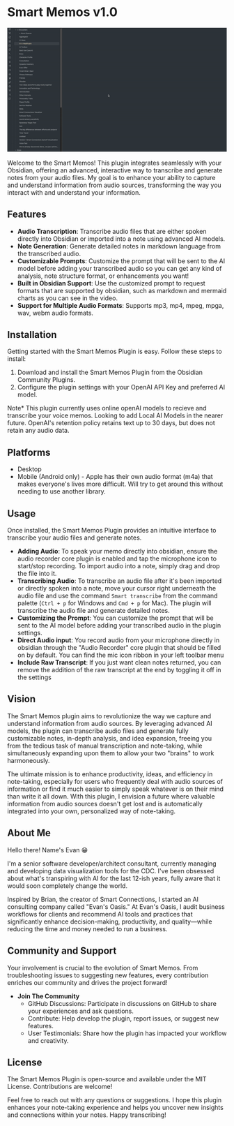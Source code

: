 # Smart Memos v1.0

![SmartMemos](assets/SmartMemo.gif)

Welcome to the Smart Memos! This plugin integrates seamlessly with your Obsidian, offering an advanced, interactive way to transcribe and generate notes from your audio files. My goal is to enhance your ability to capture and understand information from audio sources, transforming the way you interact with and understand your information.

## Features
- **Audio Transcription**: Transcribe audio files that are either spoken directly into Obsidian or imported into a note using advanced AI models.
- **Note Generation**: Generate detailed notes in markdown language from the transcribed audio.
- **Customizable Prompts**: Customize the prompt that will be sent to the AI model before adding your transcribed audio so you can get any kind of analysis, note structure format, or enhancements you want!
- **Built in Obsidian Support**: Use the customized prompt to request formats that are supported by obsidian, such as markdown and mermaid charts as you can see in the video.
- **Support for Multiple Audio Formats**: Supports mp3, mp4, mpeg, mpga, wav, webm audio formats.

## Installation
Getting started with the Smart Memos Plugin is easy. Follow these steps to install:

1. Download and install the Smart Memos Plugin from the Obsidian Community Plugins.
2. Configure the plugin settings with your OpenAI API Key and preferred AI model.

Note* This plugin currently uses online openAI models to recieve and transcribe your voice memos.  Looking to add Local AI Models in the nearer future. OpenAI's retention policy retains text up to 30 days, but does not retain any audio data.

## Platforms

- Desktop
- Mobile (Android only) - Apple has their own audio format (m4a) that makes everyone's lives more difficult.  Will try to get around this without needing to use another library.

## Usage
Once installed, the Smart Memos Plugin provides an intuitive interface to transcribe your audio files and generate notes.

- **Adding Audio**: To speak your memo directly into obsidian, ensure the audio recorder core plugin is enabled and tap the microphone icon to start/stop recording.  To import audio into a note, simply drag and drop the file into it.
- **Transcribing Audio**: To transcribe an audio file after it's been imported or directly spoken into a note, move your cursor right underneath the audio file and use the command `Smart transcribe` from the command palette (`Ctrl + p` for Windows and `Cmd + p` for Mac). The plugin will transcribe the audio file and generate detailed notes.
- **Customizing the Prompt**: You can customize the prompt that will be sent to the AI model before adding your transcribed audio in the plugin settings.
- **Direct Audio input**: You record audio from your microphone directly in obsidian through the "Audio Recorder" core plugin that should be filled on by default.  You can find the mic icon ribbon in your left toolbar menu
- **Include Raw Transcript**: If you just want clean notes returned, you can remove the addition of the raw transcript at the end by toggling it off in the settings

## Vision
The Smart Memos plugin aims to revolutionize the way we capture and understand information from audio sources. By leveraging advanced AI models, the plugin can transcribe audio files and generate fully customizable notes, in-depth analysis, and idea expansion, freeing you from the tedious task of manual transcription and note-taking, while simultaneously expanding upon them to allow your two "brains" to work harmoneously.

The ultimate mission is to enhance productivity, ideas, and efficiency in note-taking, especially for users who frequently deal with audio sources of information or find it much easier to simply speak whatever is on their mind than write it all down. With this plugin, I envision a future where valuable information from audio sources doesn't get lost and is automatically integrated into your own, personalized way of note-taking.

## About Me
Hello there! Name's Evan 😁

I'm a senior software developer/architect consultant, currently managing and developing data visualization tools for the CDC. I've been obsessed about what's transpiring with AI for the last 12-ish years, fully aware that it would soon completely change the world.

Inspired by Brian, the creator of Smart Connections, I started an AI consulting company called "Evan's Oasis." At Evan's Oasis, I audit business workflows for clients and recommend AI tools and practices that significantly enhance decision-making, productivity, and quality—while reducing the time and money needed to run a business.

## Community and Support
Your involvement is crucial to the evolution of Smart Memos. From troubleshooting issues to suggesting new features, every contribution enriches our community and drives the project forward!

- **Join The Community**
  - GitHub Discussions: Participate in discussions on GitHub to share your experiences and ask questions.
  - Contribute: Help develop the plugin, report issues, or suggest new features.
  - User Testimonials: Share how the plugin has impacted your workflow and creativity.


## License
The Smart Memos Plugin is open-source and available under the MIT License. Contributions are welcome!

Feel free to reach out with any questions or suggestions. I hope this plugin enhances your note-taking experience and helps you uncover new insights and connections within your notes. Happy transcribing!
